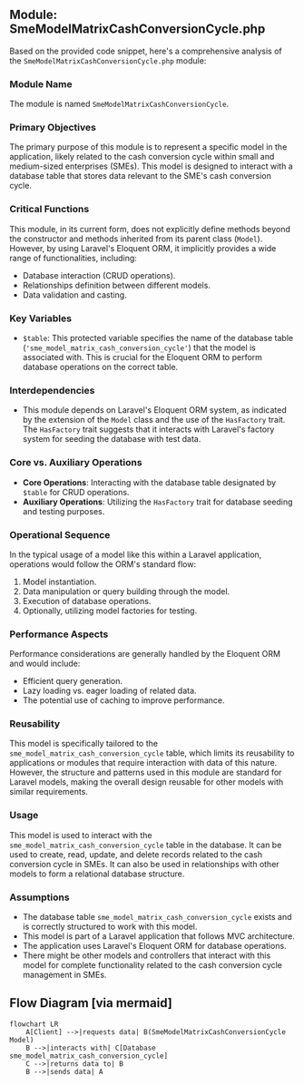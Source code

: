 ## Module: SmeModelMatrixCashConversionCycle.php
Based on the provided code snippet, here's a comprehensive analysis of the `SmeModelMatrixCashConversionCycle.php` module:

### Module Name
The module is named `SmeModelMatrixCashConversionCycle`.

### Primary Objectives
The primary purpose of this module is to represent a specific model in the application, likely related to the cash conversion cycle within small and medium-sized enterprises (SMEs). This model is designed to interact with a database table that stores data relevant to the SME's cash conversion cycle.

### Critical Functions
This module, in its current form, does not explicitly define methods beyond the constructor and methods inherited from its parent class (`Model`). However, by using Laravel's Eloquent ORM, it implicitly provides a wide range of functionalities, including:
- Database interaction (CRUD operations).
- Relationships definition between different models.
- Data validation and casting.

### Key Variables
- `$table`: This protected variable specifies the name of the database table (`'sme_model_matrix_cash_conversion_cycle'`) that the model is associated with. This is crucial for the Eloquent ORM to perform database operations on the correct table.

### Interdependencies
- This module depends on Laravel's Eloquent ORM system, as indicated by the extension of the `Model` class and the use of the `HasFactory` trait. The `HasFactory` trait suggests that it interacts with Laravel's factory system for seeding the database with test data.

### Core vs. Auxiliary Operations
- **Core Operations**: Interacting with the database table designated by `$table` for CRUD operations.
- **Auxiliary Operations**: Utilizing the `HasFactory` trait for database seeding and testing purposes.

### Operational Sequence
In the typical usage of a model like this within a Laravel application, operations would follow the ORM's standard flow:
1. Model instantiation.
2. Data manipulation or query building through the model.
3. Execution of database operations.
4. Optionally, utilizing model factories for testing.

### Performance Aspects
Performance considerations are generally handled by the Eloquent ORM and would include:
- Efficient query generation.
- Lazy loading vs. eager loading of related data.
- The potential use of caching to improve performance.

### Reusability
This model is specifically tailored to the `sme_model_matrix_cash_conversion_cycle` table, which limits its reusability to applications or modules that require interaction with data of this nature. However, the structure and patterns used in this module are standard for Laravel models, making the overall design reusable for other models with similar requirements.

### Usage
This model is used to interact with the `sme_model_matrix_cash_conversion_cycle` table in the database. It can be used to create, read, update, and delete records related to the cash conversion cycle in SMEs. It can also be used in relationships with other models to form a relational database structure.

### Assumptions
- The database table `sme_model_matrix_cash_conversion_cycle` exists and is correctly structured to work with this model.
- This model is part of a Laravel application that follows MVC architecture.
- The application uses Laravel's Eloquent ORM for database operations.
- There might be other models and controllers that interact with this model for complete functionality related to the cash conversion cycle management in SMEs.
## Flow Diagram [via mermaid]
```mermaid
flowchart LR
    A[Client] -->|requests data| B(SmeModelMatrixCashConversionCycle Model)
    B -->|interacts with| C[Database sme_model_matrix_cash_conversion_cycle]
    C -->|returns data to| B
    B -->|sends data| A
```
